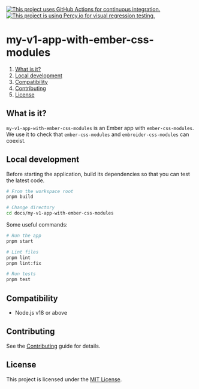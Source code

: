 [![This project uses GitHub Actions for continuous integration.](https://github.com/ijlee2/embroider-css-modules/actions/workflows/ci.yml/badge.svg)](https://github.com/ijlee2/embroider-css-modules/actions/workflows/ci.yml)
[![This project is using Percy.io for visual regression testing.](https://percy.io/static/images/percy-badge.svg)](https://percy.io/Isaac/embroider-css-modules)

# my-v1-app-with-ember-css-modules

1. [What is it?](#what-is-it)
1. [Local development](#local-development)
1. [Compatibility](#compatibility)
1. [Contributing](#contributing)
1. [License](#license)


## What is it?

`my-v1-app-with-ember-css-modules` is an Ember app with `ember-css-modules`. We use it to check that `ember-css-modules` and `embroider-css-modules` can coexist.


## Local development

Before starting the application, build its dependencies so that you can test the latest code.

```sh
# From the workspace root
pnpm build

# Change directory
cd docs/my-v1-app-with-ember-css-modules
```

Some useful commands:

```sh
# Run the app
pnpm start

# Lint files
pnpm lint
pnpm lint:fix

# Run tests
pnpm test
```


## Compatibility

- Node.js v18 or above


## Contributing

See the [Contributing](../../CONTRIBUTING.md) guide for details.


## License

This project is licensed under the [MIT License](../../LICENSE.md).
